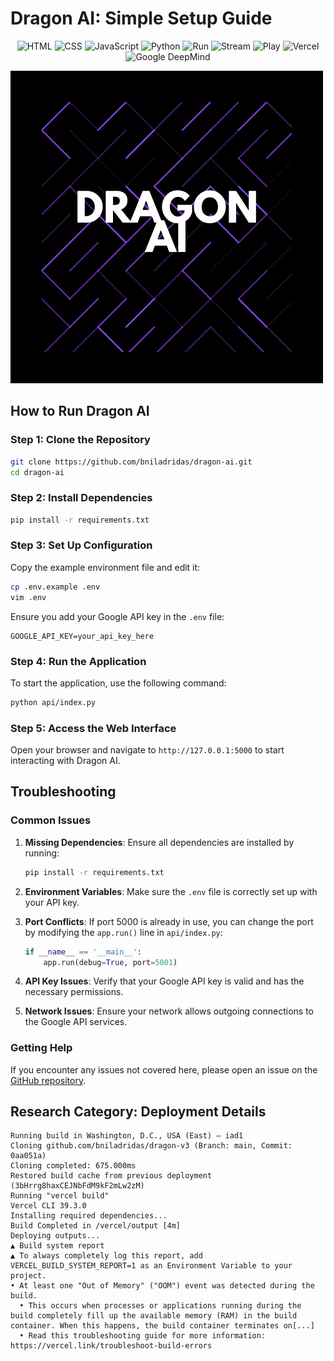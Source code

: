 # Dragon AI: Simple Setup Guide

<!-- Adding icons for HTML, CSS, JS, Python, Run, Stream, Play, Vercel, and Google DeepMind -->
<p align="center">
  <img src="https://img.shields.io/badge/html-%23E34F26.svg?style=for-the-badge&logo=html5&logoColor=white" alt="HTML">
  <img src="https://img.shields.io/badge/css-%231572B6.svg?style=for-the-badge&logo=css3&logoColor=white" alt="CSS">
  <img src="https://img.shields.io/badge/javascript-%23323330.svg?style=for-the-badge&logo=javascript&logoColor=%23F7DF1E" alt="JavaScript">
  <img src="https://img.shields.io/badge/python-%233776AB.svg?style=for-the-badge&logo=python&logoColor=white" alt="Python">
  <img src="https://img.shields.io/badge/run-%2320232a.svg?style=for-the-badge" alt="Run">
  <img src="https://img.shields.io/badge/stream-%23ff0000.svg?style=for-the-badge" alt="Stream">
  <img src="https://img.shields.io/badge/play-%2300d7ff.svg?style=for-the-badge" alt="Play">
  <img src="https://img.shields.io/badge/vercel-%23ffffff.svg?style=for-the-badge&logo=vercel&logoColor=black" alt="Vercel">
  <img src="https://img.shields.io/badge/google_deepmind-gemini_2.0_exp_flash-%23ea4335.svg?style=for-the-badge&logo=google&logoColor=white" alt="Google DeepMind">
</p>

![bts](api/bts.png)

## How to Run Dragon AI

### Step 1: Clone the Repository
```bash
git clone https://github.com/bniladridas/dragon-ai.git
cd dragon-ai
```

### Step 2: Install Dependencies
```bash
pip install -r requirements.txt
```

### Step 3: Set Up Configuration
Copy the example environment file and edit it:
```bash
cp .env.example .env
vim .env
```
Ensure you add your Google API key in the `.env` file:
```
GOOGLE_API_KEY=your_api_key_here
```

### Step 4: Run the Application
To start the application, use the following command:
```bash
python api/index.py
```

### Step 5: Access the Web Interface
Open your browser and navigate to `http://127.0.0.1:5000` to start interacting with Dragon AI.

## Troubleshooting

### Common Issues

1. **Missing Dependencies**:
   Ensure all dependencies are installed by running:
   ```bash
   pip install -r requirements.txt
   ```

2. **Environment Variables**:
   Make sure the `.env` file is correctly set up with your API key.

3. **Port Conflicts**:
   If port 5000 is already in use, you can change the port by modifying the `app.run()` line in `api/index.py`:
   ```python
   if __name__ == '__main__':
       app.run(debug=True, port=5001)
   ```

4. **API Key Issues**:
   Verify that your Google API key is valid and has the necessary permissions.

5. **Network Issues**:
   Ensure your network allows outgoing connections to the Google API services.

### Getting Help
If you encounter any issues not covered here, please open an issue on the [GitHub repository](https://github.com/bniladridas/dragon-v3/issues).

## Research Category: Deployment Details

```
Running build in Washington, D.C., USA (East) – iad1
Cloning github.com/bniladridas/dragon-v3 (Branch: main, Commit: 0aa051a)
Cloning completed: 675.000ms
Restored build cache from previous deployment (3bHrrg8haxCEJNbFdM9kF2mLw2zM)
Running "vercel build"
Vercel CLI 39.3.0
Installing required dependencies...
Build Completed in /vercel/output [4m]
Deploying outputs...
▲ Build system report
▲ To always completely log this report, add VERCEL_BUILD_SYSTEM_REPORT=1 as an Environment Variable to your project.
• At least one "Out of Memory" ("OOM") event was detected during the build.
  • This occurs when processes or applications running during the build completely fill up the available memory (RAM) in the build container. When this happens, the build container terminates on[...]
  • Read this troubleshooting guide for more information: https://vercel.link/troubleshoot-build-errors
```
